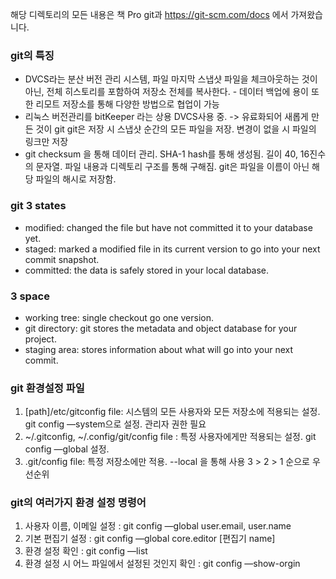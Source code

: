 해당 디렉토리의 모든 내용은 책 Pro git과 https://git-scm.com/docs 에서 가져왔습니다.

### git의 특징
* DVCS라는 분산 버전 관리 시스템, 파일 마지막 스냅샷 파일을 체크아웃하는 것이 아닌, 전체 히스토리를 포함하여 저장소 전체를 복사한다. - 데이터 백업에 용이
또한 리모트 저장소를 통해 다양한 방법으로 협업이 가능
* 리눅스 버전관리를 bitKeeper 라는 상용 DVCS사용 중. -> 유료화되어 새롭게 만든 것이 git
git은 저장 시 스냅샷 순간의 모든 파일을 저장. 변경이 없을 시 파일의 링크만 저장
* git checksum 을 통해 데이터 관리. SHA-1 hash를 통해 생성됨. 길이 40, 16진수의 문자열. 파일 내용과 디렉토리 구조를 통해 구해짐.
git은 파일을 이름이 아닌 해당 파일의 해시로 저장함.

### git 3 states
* modified: changed the file but have not committed it to your database yet.
* staged: marked a modified file in its current version to go into your next commit snapshot.
* committed: the data is safely stored in your local database.

### 3 space
* working tree: single checkout go one version.
* git directory: git stores the metadata and object database for your project.
* staging area: stores information about what will go into your next commit.

### git 환경설정 파일
1. [path]/etc/gitconfig file: 시스템의 모든 사용자와 모든 저장소에 적용되는 설정. git config —system으로 설정. 관리자 권한 필요
2. ~/.gitconfig, ~/.config/git/config file : 특정 사용자에게만 적용되는 설정. git config —global 설정.
3. .git/config file: 특정 저장소에만 적용. --local 을 통해 사용
   3 > 2 > 1 순으로 우선순위

### git의 여러가지 환경 설정 명령어
1. 사용자 이름, 이메일 설정 : git config —global user.email, user.name
2. 기본 편집기 설정 : git config —global core.editor [편집기 name]
3. 환경 설정 확인 : git config —list
4. 환경 설정 시 어느 파일에서 설정된 것인지 확인 : git config —show-orgin <Key>